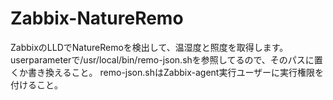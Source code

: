 # Zabbix-NatureRemo
ZabbixのLLDでNatureRemoを検出して、温湿度と照度を取得します。
userparameterで/usr/local/bin/remo-json.shを参照してるので、そのパスに置くか書き換えること。
remo-json.shはZabbix-agent実行ユーザーに実行権限を付けること。
